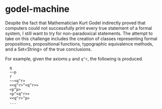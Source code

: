 # godel-machine

Despite the fact that Mathematician Kurt Godel indirectly proved that computers could not successfully print every true statement of a formal system, I still want to try for non-paradoxical statements. The attempt to take on this challenge includes the creation of classes representing formal propositions, propositional functions, typographic equivalence methods, and a Set&lt;String> of the true conclusions.

For example, given the axioms `p` and `q^r`, the following is produced.
```
  q
  ~~p
  r
  ~~<q^r>
  <<q^r>^<q^r>>
  <p^p>
  <p^<q^r>>
  <<q^r>^p>
  ...
```
